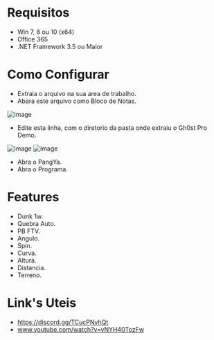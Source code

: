 # Requisitos
- Win 7, 8 ou 10 (x64)
- Office 365
- .NET Framework 3.5 ou Maior
# Como Configurar
- Extraia o arquivo na sua area de trabalho.
- Abara este arquivo como Bloco de Notas.

![image](https://user-images.githubusercontent.com/82356894/142737828-877b3400-11de-4185-b73d-2182f9d6f49c.png)
- Edite esta linha, com o diretorio da pasta onde extraiu o Gh0st Pro Demo.

![image](https://user-images.githubusercontent.com/82356894/142737970-4280c1a7-2e18-42a9-b4f8-a0598aac4892.png)
![image](https://user-images.githubusercontent.com/82356894/142738145-fb03536b-e413-4e26-bdc9-def6f437e5d2.png)

- Abra o PangYa.
- Abra o Programa.
# Features
- Dunk 1w.
- Quebra Auto.
- PB FTV.
- Angulo.
- Spin.
- Curva.
- Altura.
- Distancia.
- Terreno.
# Link's Uteis
- https://discord.gg/TCucPNyhQt 
- www.youtube.com/watch?v=vNYH40TozFw
